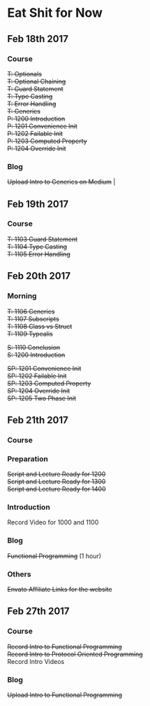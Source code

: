 # Eat Shit for Now

## Feb 18th 2017
### Course
 ~~T: Optionals~~  <br>
 ~~T: Optional Chaining~~ <br>
~~T: Guard Statement~~ <br>
~~T: Type Casting~~ <br>
~~T: Error Handling~~ <br>
~~T: Generics~~ <br>
~~P: 1200 Introduction~~ <br>
~~P: 1201 Convenience Init~~ <br>
~~P: 1202 Failable Init~~ <br>
~~P: 1203 Computed Property~~ <br>
~~P: 1204 Override Init~~

### Blog
  ~~Upload Intro to Generics on Medium~~ |

## Feb 19th 2017
### Course
~~T: 1103 Guard Statement~~ <br>
~~T: 1104 Type Casting~~ <br>
~~T: 1105 Error Handling~~ <br>

## Feb 20th 2017

### Morning
~~T: 1106 Generics~~ <br>
~~T: 1107 Subscripts~~ <br>
~~T: 1108 Class vs Struct~~ <br>
~~T: 1109 Typealis~~ <br>

~~S: 1110 Conclusion~~<br>
~~S: 1200 Introduction~~<br>

~~SP: 1201 Convenience Init~~ <br>
~~SP: 1202 Failable Init~~ <br>
~~SP: 1203 Computed Property~~ <br>
~~SP: 1204 Override Init~~ <br>
~~SP: 1205 Two Phase Init~~ <br>

## Feb 21th 2017
### Course
### Preparation
~~Script and Lecture Ready for 1200~~ <br>
~~Script and Lecture Ready for 1300~~ <br>
~~Script and Lecture Ready for 1400~~

### Introduction
Record Video for 1000 and 1100

### Blog
~~Functional Programming~~ (1 hour)

### Others
~~Envato Affiliate Links for the website~~<br>

## Feb 27th 2017
### Course
~~Record Intro to Functional Programming~~ <br>
~~Record Intro to Protocol Oriented Programming~~ <br>
Record Intro Videos

### Blog
~~Upload Intro to Functional Programming~~ <br>
